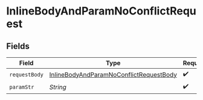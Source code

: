 # InlineBodyAndParamNoConflictRequest


## Fields

| Field                                                                                                         | Type                                                                                                          | Required                                                                                                      | Description                                                                                                   |
| ------------------------------------------------------------------------------------------------------------- | ------------------------------------------------------------------------------------------------------------- | ------------------------------------------------------------------------------------------------------------- | ------------------------------------------------------------------------------------------------------------- |
| `requestBody`                                                                                                 | [InlineBodyAndParamNoConflictRequestBody](../../models/operations/InlineBodyAndParamNoConflictRequestBody.md) | :heavy_check_mark:                                                                                            | N/A                                                                                                           |
| `paramStr`                                                                                                    | *String*                                                                                                      | :heavy_check_mark:                                                                                            | N/A                                                                                                           |